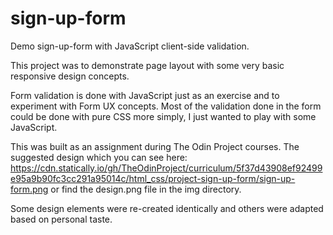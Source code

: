 # sign-up-form
Demo sign-up-form with JavaScript client-side validation.

This project was to demonstrate page layout with some very basic responsive design concepts.

Form validation is done with JavaScript just as an exercise and to experiment with Form UX concepts. Most of the validation done in the form could be done with pure CSS more simply, I just wanted to play with some JavaScript.

This was built as an assignment during The Odin Project courses. The suggested design which you can see here: https://cdn.statically.io/gh/TheOdinProject/curriculum/5f37d43908ef92499e95a9b90fc3cc291a95014c/html_css/project-sign-up-form/sign-up-form.png
or find the design.png file in the img directory.

Some design elements were re-created identically and others were adapted based on personal taste. 


